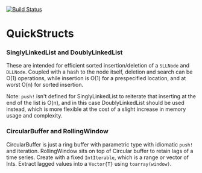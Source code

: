 [![Build Status](https://travis-ci.org/tbreloff/QuickStructs.jl.svg?branch=master)](https://travis-ci.org/tbreloff/QuickStructs.jl)

# QuickStructs

### SinglyLinkedList and DoublyLinkedList

These are intended for efficient sorted insertion/deletion of a `SLLNode` and `DLLNode`.  Coupled with a hash to the node itself, deletion and search can be O(1) operations, while insertion is O(1) for a prespecified location, and at worst O(n) for sorted insertion.

Note: `push!` isn't defined for SinglyLinkedList to reiterate that inserting at the end of the list is O(n), and in this case DoublyLinkedList should be used instead, which is more flexible at the cost of a slight increase in memory usage and complexity.

### CircularBuffer and RollingWindow

CircularBuffer is just a ring buffer with parametric type with idiomatic `push!` and iteration.  RollingWindow sits on top of Circular buffer to retain lags of a time series.  Create with a fixed `IntIterable`, which is a range or vector of Ints.  Extract lagged values into a `Vector{T}` using `toarray(window)`.

